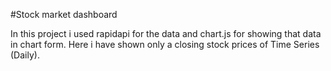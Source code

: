 #Stock market dashboard

In this project i used rapidapi for the data and chart.js for showing that data in chart form.
Here i have shown only a closing stock prices of Time Series (Daily).

